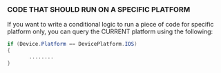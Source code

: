 ﻿
### CODE THAT SHOULD RUN ON A SPECIFIC PLATFORM

If you want to write a conditional logic to run a piece of code for specific platform only, you can query the CURRENT platform using the following:

```csharp
if (Device.Platform == DevicePlatform.IOS)
{
       ........
}
```